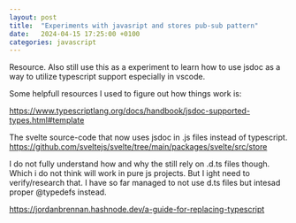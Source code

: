```yaml
---
layout: post
title:  "Experiments with javasript and stores pub-sub pattern"
date:   2024-04-15 17:25:00 +0100
categories: javascript
---
```

Resource. 
Also  still use this as a experiment to learn how to use jsdoc as a way to utilize typescript support especially in vscode.


Some helpfull resources I used to figure out how things work is:

https://www.typescriptlang.org/docs/handbook/jsdoc-supported-types.html#template

The svelte source-code that now uses jsdoc in .js files instead of typescript. 
https://github.com/sveltejs/svelte/tree/main/packages/svelte/src/store

I do not fully understand how and why the still rely on .d.ts files though. Which i do not think will work in pure js projects. 
But I ight need to verify/research that. 
I have so far managed to not use d.ts files but intesad proper @typedefs instead.

https://jordanbrennan.hashnode.dev/a-guide-for-replacing-typescript


